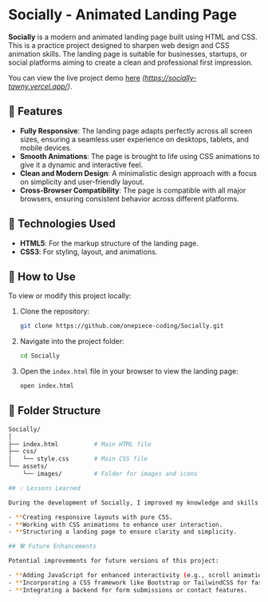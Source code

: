 # Socially - Animated Landing Page

**Socially** is a modern and animated landing page built using HTML and CSS. This is a practice project designed to sharpen web design and CSS animation skills. The landing page is suitable for businesses, startups, or social platforms aiming to create a clean and professional first impression.

You can view the live project demo [here](#) _(https://socially-tawny.vercel.app/)_.

## 🌟 Features

- **Fully Responsive**: The landing page adapts perfectly across all screen sizes, ensuring a seamless user experience on desktops, tablets, and mobile devices.
- **Smooth Animations**: The page is brought to life using CSS animations to give it a dynamic and interactive feel.
- **Clean and Modern Design**: A minimalistic design approach with a focus on simplicity and user-friendly layout.
- **Cross-Browser Compatibility**: The page is compatible with all major browsers, ensuring consistent behavior across different platforms.

## 🔧 Technologies Used

- **HTML5**: For the markup structure of the landing page.
- **CSS3**: For styling, layout, and animations.

## 🚀 How to Use

To view or modify this project locally:

1. Clone the repository:
    ```bash
    git clone https://github.com/onepiece-coding/Socially.git
    ```
2. Navigate into the project folder:
    ```bash
    cd Socially
    ```
3. Open the `index.html` file in your browser to view the landing page:
    ```bash
    open index.html
    ```

## 📂 Folder Structure

```bash
Socially/
│
├── index.html          # Main HTML file
├── css/
│   └── style.css       # Main CSS file
└── assets/
    └── images/         # Folder for images and icons

## 💡 Lessons Learned

During the development of Socially, I improved my knowledge and skills in:

- **Creating responsive layouts with pure CSS.
- **Working with CSS animations to enhance user interaction.
- **Structuring a landing page to ensure clarity and simplicity.

## 🛠 Future Enhancements

Potential improvements for future versions of this project:

- **Adding JavaScript for enhanced interactivity (e.g., scroll animations or form validation).
- **Incorporating a CSS framework like Bootstrap or TailwindCSS for faster development.
- **Integrating a backend for form submissions or contact features.
